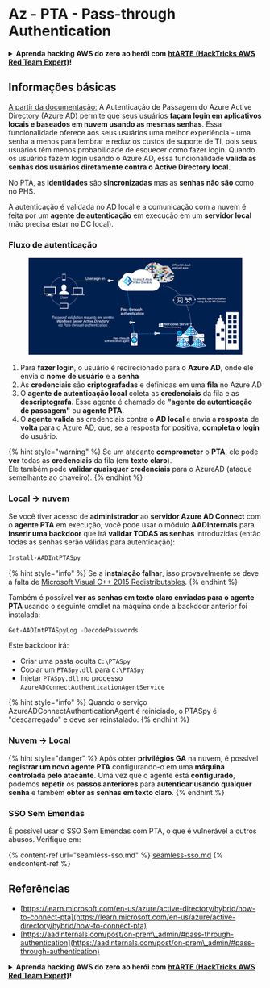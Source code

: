 # Az - PTA - Pass-through Authentication

<details>

<summary><strong>Aprenda hacking AWS do zero ao herói com</strong> <a href="https://training.hacktricks.xyz/courses/arte"><strong>htARTE (HackTricks AWS Red Team Expert)</strong></a><strong>!</strong></summary>

Outras maneiras de apoiar o HackTricks:

* Se você quiser ver sua **empresa anunciada no HackTricks** ou **baixar o HackTricks em PDF** Confira os [**PLANOS DE ASSINATURA**](https://github.com/sponsors/carlospolop)!
* Obtenha o [**swag oficial PEASS & HackTricks**](https://peass.creator-spring.com)
* Descubra [**A Família PEASS**](https://opensea.io/collection/the-peass-family), nossa coleção exclusiva de [**NFTs**](https://opensea.io/collection/the-peass-family)
* **Junte-se ao** 💬 [**grupo Discord**](https://discord.gg/hRep4RUj7f) ou ao [**grupo telegram**](https://t.me/peass) ou **siga-nos** no **Twitter** 🐦 [**@hacktricks\_live**](https://twitter.com/hacktricks\_live)**.**
* **Compartilhe seus truques de hacking enviando PRs para o** [**HackTricks**](https://github.com/carlospolop/hacktricks) e [**HackTricks Cloud**](https://github.com/carlospolop/hacktricks-cloud) repositórios do github.

</details>

## Informações básicas

[A partir da documentação:](https://learn.microsoft.com/en-us/entra/identity/hybrid/connect/how-to-connect-pta) A Autenticação de Passagem do Azure Active Directory (Azure AD) permite que seus usuários **façam login em aplicativos locais e baseados em nuvem usando as mesmas senhas**. Essa funcionalidade oferece aos seus usuários uma melhor experiência - uma senha a menos para lembrar e reduz os custos de suporte de TI, pois seus usuários têm menos probabilidade de esquecer como fazer login. Quando os usuários fazem login usando o Azure AD, essa funcionalidade **valida as senhas dos usuários diretamente contra o Active Directory local**.

No PTA, as **identidades** são **sincronizadas** mas as **senhas** **não são** como no PHS.

A autenticação é validada no AD local e a comunicação com a nuvem é feita por um **agente de autenticação** em execução em um **servidor local** (não precisa estar no DC local).

### Fluxo de autenticação

<figure><img src="../../../../.gitbook/assets/image (8) (1).png" alt=""><figcaption></figcaption></figure>

1. Para **fazer login**, o usuário é redirecionado para o **Azure AD**, onde ele envia o **nome de usuário** e a **senha**
2. As **credenciais** são **criptografadas** e definidas em uma **fila** no Azure AD
3. O **agente de autenticação local** coleta as **credenciais** da fila e as **descriptografa**. Esse agente é chamado de **"agente de autenticação de passagem"** ou **agente PTA**.
4. O **agente** **valida** as credenciais contra o **AD local** e envia a **resposta** de **volta** para o Azure AD, que, se a resposta for positiva, **completa o login** do usuário.

{% hint style="warning" %}
Se um atacante **comprometer** o **PTA**, ele pode **ver** todas as **credenciais** da fila (em **texto claro**).\
Ele também pode **validar quaisquer credenciais** para o AzureAD (ataque semelhante ao chaveiro).
{% endhint %}

### Local -> nuvem

Se você tiver acesso de **administrador** ao **servidor Azure AD Connect** com o **agente PTA** em execução, você pode usar o módulo **AADInternals** para **inserir uma backdoor** que irá **validar TODAS as senhas** introduzidas (então todas as senhas serão válidas para autenticação):

```powershell
Install-AADIntPTASpy
```

{% hint style="info" %}
Se a **instalação falhar**, isso provavelmente se deve à falta de [Microsoft Visual C++ 2015 Redistributables](https://download.microsoft.com/download/6/A/A/6AA4EDFF-645B-48C5-81CC-ED5963AEAD48/vc\_redist.x64.exe).
{% endhint %}

Também é possível **ver as senhas em texto claro enviadas para o agente PTA** usando o seguinte cmdlet na máquina onde a backdoor anterior foi instalada:

```powershell
Get-AADIntPTASpyLog -DecodePasswords
```

Este backdoor irá:

* Criar uma pasta oculta `C:\PTASpy`
* Copiar um `PTASpy.dll` para `C:\PTASpy`
* Injetar `PTASpy.dll` no processo `AzureADConnectAuthenticationAgentService`

{% hint style="info" %}
Quando o serviço AzureADConnectAuthenticationAgent é reiniciado, o PTASpy é "descarregado" e deve ser reinstalado.
{% endhint %}

### Nuvem -> Local

{% hint style="danger" %}
Após obter **privilégios GA** na nuvem, é possível **registrar um novo agente PTA** configurando-o em uma **máquina controlada pelo atacante**. Uma vez que o agente está **configurado**, podemos **repetir** os **passos anteriores** para **autenticar usando qualquer senha** e também **obter as senhas em texto claro**.
{% endhint %}

### SSO Sem Emendas

É possível usar o SSO Sem Emendas com PTA, o que é vulnerável a outros abusos. Verifique em:

{% content-ref url="seamless-sso.md" %}
[seamless-sso.md](seamless-sso.md)
{% endcontent-ref %}

## Referências

* [https://learn.microsoft.com/en-us/azure/active-directory/hybrid/how-to-connect-pta](https://learn.microsoft.com/en-us/azure/active-directory/hybrid/how-to-connect-pta)
* [https://aadinternals.com/post/on-prem\_admin/#pass-through-authentication](https://aadinternals.com/post/on-prem\_admin/#pass-through-authentication)

<details>

<summary><strong>Aprenda hacking AWS do zero ao herói com</strong> <a href="https://training.hacktricks.xyz/courses/arte"><strong>htARTE (HackTricks AWS Red Team Expert)</strong></a><strong>!</strong></summary>

Outras formas de apoiar o HackTricks:

* Se você quiser ver sua **empresa anunciada no HackTricks** ou **baixar o HackTricks em PDF**, confira os [**PLANOS DE ASSINATURA**](https://github.com/sponsors/carlospolop)!
* Adquira o [**swag oficial PEASS & HackTricks**](https://peass.creator-spring.com)
* Descubra [**A Família PEASS**](https://opensea.io/collection/the-peass-family), nossa coleção exclusiva de [**NFTs**](https://opensea.io/collection/the-peass-family)
* **Junte-se ao** 💬 [**grupo Discord**](https://discord.gg/hRep4RUj7f) ou ao [**grupo telegram**](https://t.me/peass) ou **siga-nos** no **Twitter** 🐦 [**@hacktricks\_live**](https://twitter.com/hacktricks\_live)**.**
* **Compartilhe seus truques de hacking enviando PRs para os repositórios do** [**HackTricks**](https://github.com/carlospolop/hacktricks) e [**HackTricks Cloud**](https://github.com/carlospolop/hacktricks-cloud).

</details>
